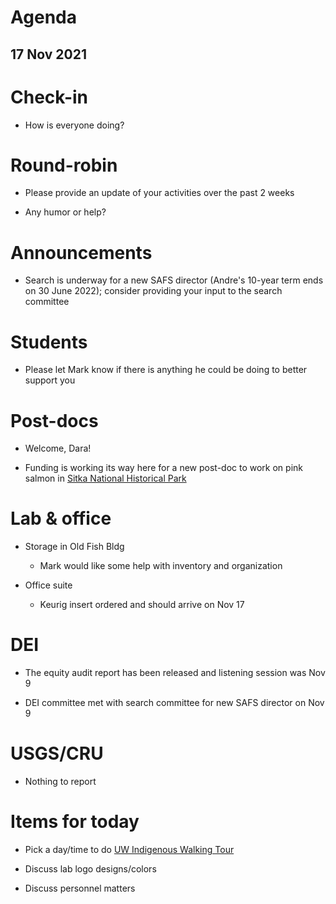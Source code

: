 # Agenda

## 17 Nov 2021


# Check-in

* How is everyone doing?


# Round-robin

* Please provide an update of your activities over the past 2 weeks

* Any humor or help?


# Announcements

* Search is underway for a new SAFS director (Andre's 10-year term ends on 30 June 2022); consider providing your input to the search committee


# Students

* Please let Mark know if there is anything he could be doing to better support you


# Post-docs

* Welcome, Dara!

* Funding is working its way here for a new post-doc to work on pink salmon in [Sitka National Historical Park](https://www.nps.gov/sitk/index.htm)


# Lab & office

* Storage in Old Fish Bldg

    - Mark would like some help with inventory and organization

* Office suite

    - Keurig insert ordered and should arrive on Nov 17


# DEI

* The equity audit report has been released and listening session was Nov 9 

* DEI committee met with search committee for new SAFS director on Nov 9
 

# USGS/CRU

* Nothing to report


# Items for today

* Pick a day/time to do [UW Indigenous Walking Tour](https://ais.washington.edu/sites/ais/files/documents/indigenous_walking_tour_at_the_uw.pdf)

* Discuss lab logo designs/colors

* Discuss personnel matters
